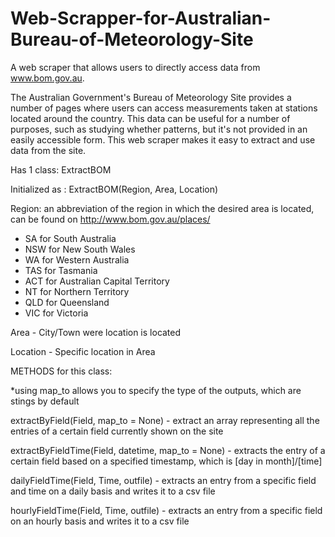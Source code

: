 # Web-Scrapper-for-Australian-Bureau-of-Meteorology-Site
A web scraper that allows users to directly access data from www.bom.gov.au.

The Australian Government's Bureau of Meteorology Site provides a number of pages where users can access measurements taken at stations located around the country. This data can be useful for a number of purposes, such as studying whether patterns, but it's not provided in an easily accessible form. This web scraper makes it easy to extract and use data from the site.

Has 1 class: ExtractBOM

Initialized as : ExtractBOM(Region, Area, Location)

Region: an abbreviation of the region in which the desired area is located, can be found on http://www.bom.gov.au/places/
- SA for South Australia
- NSW for New South Wales
- WA for Western Australia
- TAS for Tasmania
- ACT for Australian Capital Territory
- NT for Northern Territory
- QLD for Queensland
- VIC for Victoria

Area - City/Town were location is located

Location - Specific location in Area

METHODS for this class:

*using map_to allows you to specify the type of the outputs, which are stings by default

extractByField(Field, map_to = None) - extract an array representing all the entries of a certain field currently shown on the site

extractByFieldTime(Field, datetime, map_to = None) - extracts the entry of a certain field based on a specified timestamp, which is [day in month]/[time]
 
dailyFieldTime(Field, Time, outfile) - extracts an entry from a specific field and time on a daily basis and writes it to a csv file

hourlyFieldTime(Field, Time, outfile) - extracts an entry from a specific field on an hourly basis and writes it to a csv file
